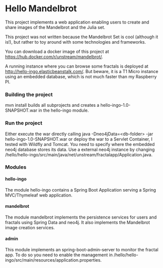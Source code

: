 # Hello Mandelbrot
This project implements a web application enabling users to create and share images of the Mandelbrot and the Julia set. 

This project was not written because the Mandelbrot Set is cool (although it is!), but rather to toy around with some technologies and frameworks.

You can download a docker image of this project at https://hub.docker.com/r/unstream/mandelbrot/.

A running instance where you can browse some fractals is deployed at http://hello-ingo.elasticbeanstalk.com/. 
But beware, it is a T1 Micro instance using an embedded database, which is not much faster than my Raspberry PI.

### Building the project
mvn install builds all subprojects and creates a hello-ingo-1.0-SNAPSHOT.war in the hello-ingo module.

### Run the project
Either execute the war directly calling java -Dneo4jData=&lt;db-folder&gt; -jar hello-ingo-1.0-SNAPSHOT.war
or deploy the war to a Servlet Container, I tested with Wildfly and Tomcat. You need to specify where the embedded neo4j database stores its data. Use a external neo4j instance by changing /hello/hello-ingo/src/main/java/net/unstream/fractalapp/Application.java.

### Modules
#### hello-ingo
The module hello-ingo contains a Spring Boot Application serving a Spring MVC/Thymeleaf web application.
#### mandelbrot
The module mandelbrot implements the persistence services for users and fractals using Spring Data and neo4j. 
It also implements the Mandelbrot image creation services.
#### admin
This module implements an spring-boot-admin-server to monitor the fractal app. To do so you need to enable the management in /hello/hello-ingo/src/main/resources/application.properties.


